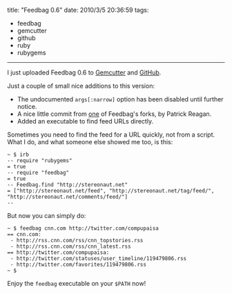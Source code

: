 title: "Feedbag 0.6"
date: 2010/3/5 20:36:59
tags:
- feedbag
- gemcutter
- github
- ruby
- rubygems
---
I just uploaded Feedbag 0.6 to <a href="http://rubygems.org/gems/feedbag/versions/0.6">Gemcutter</a> and <a href="http://github.com/damog/feedbag">GitHub</a>.

Just a couple of small nice additions to this version:

- The undocumented `args[:narrow]` option has been disabled until further notice.
- A nice little commit from <a href="http://github.com/damog/feedbag/commit/ad7fdaf671b039cac5550b89d20de511b9a2bb14">one</a> of Feedbag's forks, by Patrick Reagan.
- Added an executable to find feed URLs directly.

Sometimes you need to find the feed for a URL quickly, not from a script. What I do, and what someone else showed me too, is this:

    ~ $ irb
    -- require "rubygems"
    = true
    -- require "feedbag"
    = true
    -- Feedbag.find "http://stereonaut.net"
    = ["http://stereonaut.net/feed", "http://stereonaut.net/tag/feed/", "http://stereonaut.net/comments/feed/"]
    --

But now you can simply do:

    ~ $ feedbag cnn.com http://twitter.com/compupaisa
    == cnn.com:
     - http://rss.cnn.com/rss/cnn_topstories.rss
     - http://rss.cnn.com/rss/cnn_latest.rss
    == http://twitter.com/compupaisa:
     - http://twitter.com/statuses/user_timeline/119479806.rss
     - http://twitter.com/favorites/119479806.rss
    ~ $

Enjoy the `feedbag` executable on your `$PATH` now!
